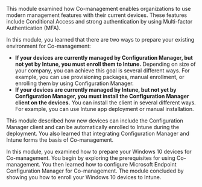 This module examined how Co-management enables organizations to use modern management features with their current devices. These features include Conditional Access and strong authentication by using Multi-factor Authentication (MFA).

In this module, you learned that there are two ways to prepare your existing environment for Co-management:

 -  **If your devices are currently managed by Configuration Manager, but not yet by Intune, you must enroll them to Intune.** Depending on size of your company, you can achieve this goal is several different ways. For example, you can use provisioning packages, manual enrollment, or enrolling them by using Configuration Manager.
 -  **If your devices are currently managed by Intune, but not yet by Configuration Manager, you must install the Configuration Manager client on the devices.** You can install the client in several different ways. For example, you can use Intune app deployment or manual installation.

This module described how new devices can include the Configuration Manager client and can be automatically enrolled to Intune during the deployment. You also learned that integrating Configuration Manager and Intune forms the basis of Co-management.

In this module, you examined how to prepare your Windows 10 devices for Co-management. You begin by exploring the prerequisites for using Co-management. You then learned how to configure Microsoft Endpoint Configuration Manager for Co-management. The module concluded by showing you how to enroll your Windows 10 devices to Intune.
